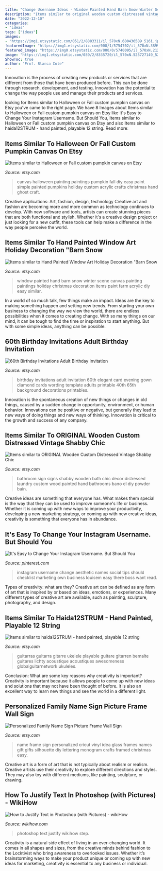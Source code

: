 ```yaml
---
title: "Change Username Ideas - Window Painted Hand Barn Snow Winter Scene Canvas Painting Paintings Holiday Christmas Decoration Items Paint Farm Acrylic Diy Easy Similar"
description: "Items similar to original wooden custom distressed vintage shabby chic"
date: "2022-12-10"
categories:
- "ideas"
tags: ["ideas"]
images:
- "https://img1.etsystatic.com/051/2/8883311/il_570xN.680436589_516i.jpg"
featuredImage: "https://img1.etsystatic.com/008/1/5754702/il_570xN.389935523_9sqs.jpg"
featured_image: "https://img0.etsystatic.com/000/0/5740095/il_570xN.212295868.jpg"
image: "https://img1.etsystatic.com/039/2/8335720/il_570xN.525727149_52pv.jpg"
ShowToc: true
author: "Prof. Blanca Cole"
---
```



Innovation is the process of creating new products or services that are different from those that have been produced before. This can be done through research, development, and testing. Innovation has the potential to change the way people use and manage their products and services.

	

		
looking for Items similar to Halloween or Fall custom pumpkin canvas on Etsy you've came to the right page. We have 8 Images about Items similar to Halloween or Fall custom pumpkin canvas on Etsy like It&#039;s Easy to Change Your Instagram Username. But Should You, Items similar to Halloween or Fall custom pumpkin canvas on Etsy and also Items similar to haida12STRUM - hand painted, playable 12 string. Read more:
		
    
## Items Similar To Halloween Or Fall Custom Pumpkin Canvas On Etsy

<img loading=lazy src="https://img1.etsystatic.com/020/0/7875456/il_570xN.494900775_6kp7.jpg" onerror="this.onerror=null;this.src='https://tse4.mm.bing.net/th?id=OIP.4CmhL9LF-QFK1qp0pK0juAHaJ4&amp;pid=15.1';" alt="Items similar to Halloween or Fall custom pumpkin canvas on Etsy">

_Source: etsy.com_

>canvas halloween painting paintings pumpkin fall diy easy paint simple painted pumpkins holiday custom acrylic crafts christmas hand ghost craft. 

	

Creative applications: Art, fashion, design, technology
Creative art and fashion are becoming more and more common as technology continues to develop. With new software and tools, artists can create stunning pieces that are both functional and stylish. Whether it's a creative design project or just looking for a new outfit, these tools can help make a difference in the way people perceive the world.

    
## Items Similar To Hand Painted Window Art Holiday Decoration &quot;Barn Snow

<img loading=lazy src="https://img1.etsystatic.com/039/2/8335720/il_570xN.525727149_52pv.jpg" onerror="this.onerror=null;this.src='https://tse1.mm.bing.net/th?id=OIP.70vfkvilS2VRpoGeQ3ttcAHaJ4&amp;pid=15.1';" alt="Items similar to Hand Painted Window Art Holiday Decoration &quot;Barn Snow">

_Source: etsy.com_

>window painted hand barn snow winter scene canvas painting paintings holiday christmas decoration items paint farm acrylic diy easy similar. 

	

In a world of so much talk, few things make an impact. Ideas are the key to making something happen and setting new trends. From starting your own business to changing the way we view the world, there are endless possibilities when it comes to creating change. With so many things on our mind, it can be tough to find the time or inspiration to start anything. But with some simple ideas, anything can be possible.

    
## 60th Birthday Invitations Adult Birthday Invitation

<img loading=lazy src="https://img1.etsystatic.com/051/2/8883311/il_570xN.680436589_516i.jpg" onerror="this.onerror=null;this.src='https://tse2.mm.bing.net/th?id=OIP.ew81Bjs94kDRu8U70oEkWwHaKX&amp;pid=15.1';" alt="60th Birthday Invitations Adult Birthday Invitation">

_Source: etsy.com_

>birthday invitations adult invitation 60th elegant card evening gown diamond cards wording template adults printable 40th 65th background decorations printables. 

	

Innovation is the spontaneous creation of new things or changes in old things, caused by a sudden change in opportunity, environment, or human behavior. Innovations can be positive or negative, but generally they lead to new ways of doing things and new ways of thinking. Innovation is critical to the growth and success of any company.

    
## Items Similar To ORIGINAL Wooden Custom Distressed Vintage Shabby Chic

<img loading=lazy src="https://img1.etsystatic.com/008/1/5754702/il_570xN.389935523_9sqs.jpg" onerror="this.onerror=null;this.src='https://tse3.mm.bing.net/th?id=OIP.WIZwnKx0oA60uuRobkMcXgHaJ4&amp;pid=15.1';" alt="Items similar to ORIGINAL Wooden Custom Distressed Vintage Shabby Chic">

_Source: etsy.com_

>bathroom sign signs shabby wooden bath chic decor distressed laundry custom wood painted hand bathrooms bano el diy powder bain. 

	

Creative ideas are something that everyone has. What makes them special is the way that they can be used to improve someone's life or business. Whether it is coming up with new ways to improve your productivity, developing a new marketing strategy, or coming up with new creative ideas, creativity is something that everyone has in abundance.

    
## It&#039;s Easy To Change Your Instagram Username. But Should You

<img loading=lazy src="https://i.pinimg.com/736x/b6/ae/9a/b6ae9af529138759b1b09493d74711ca--social-media-tips-social-networks.jpg" onerror="this.onerror=null;this.src='https://tse2.mm.bing.net/th?id=OIP.ERnDJ3xOVQlTF_Z_8gUbMAHaLH&amp;pid=15.1';" alt="It&#039;s Easy to Change Your Instagram Username. But Should You">

_Source: pinterest.com_

>instagram username change aesthetic names social tips should checklist marketing own business louisem easy there boss want read. 

	

Types of creativity: what are they?
Creative art can be defined as any form of art that is inspired by or based on ideas, emotions, or experiences. Many different types of creative art are available, such as painting, sculpture, photography, and design.

    
## Items Similar To Haida12STRUM - Hand Painted, Playable 12 String

<img loading=lazy src="https://img0.etsystatic.com/004/0/7412610/il_570xN.386480870_c2e1.jpg" onerror="this.onerror=null;this.src='https://tse1.mm.bing.net/th?id=OIP.u8fUDJIJLOH4ZvaY0ALZ7QHaJp&amp;pid=15.1';" alt="Items similar to haida12STRUM - hand painted, playable 12 string">

_Source: etsy.com_

>guitarras guitarra gitarre ukelele playable guitare gitarren bemalte guitares lichty acoustique acoustiques awesomeness globalguitarnetwork ukuleles. 

	

Conclusion: What are some key reasons why creativity is important?
Creativity is important because it allows people to come up with new ideas and solutions that may not have been thought of before. It is also an excellent way to learn new things and see the world in a different light.

    
## Personalized Family Name Sign Picture Frame Wall Sign

<img loading=lazy src="https://img0.etsystatic.com/000/0/5740095/il_570xN.212295868.jpg" onerror="this.onerror=null;this.src='https://tse1.mm.bing.net/th?id=OIP.WtZi31iTvokUDrdeHgRkFAHaLJ&amp;pid=15.1';" alt="Personalized Family Name Sign Picture Frame Wall Sign">

_Source: etsy.com_

>name frame sign personalized cricut vinyl idea glass frames names gift gifts silhouette diy lettering monogram crafts framed christmas easy. 

	

Creative art is a form of art that is not typically about realism or realism. Creative artists use their creativity to explore different directions and styles. They may also toy with different mediums, like painting, sculpture, or drawing.

    
## How To Justify Text In Photoshop (with Pictures) - WikiHow

<img loading=lazy src="https://www.wikihow.com/images/d/dc/Justify-Text-in-Photoshop-Step-15.jpg" onerror="this.onerror=null;this.src='https://tse2.mm.bing.net/th?id=OIP.t8ddN3V2g10plsmuoRQM3QHaFj&amp;pid=15.1';" alt="How to Justify Text in Photoshop (with Pictures) - wikiHow">

_Source: wikihow.com_

>photoshop text justify wikihow step. 

	

Creativity is a natural side effect of living in an ever-changing world. It comes in all shapes and sizes, from the creative minds behind fashion to the Locktivist who bring awareness to overlooked issues. Whether it’s brainstorming ways to make your product unique or coming up with new ideas for marketing, creativity is essential to any business or individual.

